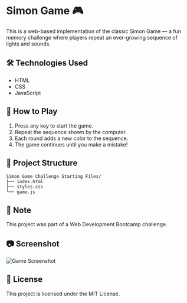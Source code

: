 # Simon Game 🎮

This is a web-based implementation of the classic Simon Game — a fun memory challenge where players repeat an ever-growing sequence of lights and sounds.

## 🛠️ Technologies Used
- HTML
- CSS
- JavaScript

## 🚀 How to Play
1. Press any key to start the game.
2. Repeat the sequence shown by the computer.
3. Each round adds a new color to the sequence.
4. The game continues until you make a mistake!

## 📂 Project Structure
```
Simon Game Challenge Starting Files/
├── index.html  
├── styles.css  
└── game.js
```

## 📌 Note
This project was part of a Web Development Bootcamp challenge.

## 📷 Screenshot
![Game Screenshot](link-to-screenshot-if-any)

## 📄 License
This project is licensed under the MIT License.
